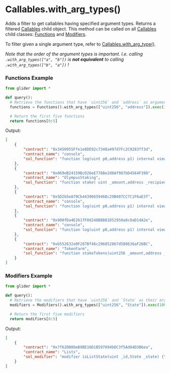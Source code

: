 # Callables.with\_arg\_types()

Adds a filter to get callables having specified argument types. Returns a filtered [Callables](./) child object. This method can be called on all [Callables](./) child classes: [Functions](../functions/) and [Modifiers](../modifiers/).

To filter given a single argument type, refer to [Callables.with\_arg\_type()](callables.with\_arg\_type.md).

_Note that the order of the argument types is important. I.e. calling `.with_arg_types(["a", "b"])` is **not equivalent** to calling `.with_arg_types(["b", "a"])` !_

### Functions Example

```python
from glider import *

def query():
  # Retrieve the functions that have `uint256` and `address` as argument types
  functions = Functions().with_arg_types(["uint256", "address"]).exec(100)

  # Return the first five functions
  return functions[0:5]
```

Output:

```json
[
    {
        "contract": "0x3450955Ffe1e8DE92c7348a497d7Fc2C9283ff3d",
        "contract_name": "console",
        "sol_function": "function log(uint p0,address p1) internal view {\n\t\t_sendLogPayload(abi.encodeWithSignature(\"log(uint,address)\",p0,p1));\n\t}"
    },
    {
        "contract": "0x069eB24159BcD26eE776Be2d8Af987bD4564F398",
        "contract_name": "OlympusStaking",
        "sol_function": "function stake( uint _amount,address _recipient ) external returns ( bool ) {\n        rebase();\n        \n        IERC20( OHM ).safeTransferFrom( msg.sender,address(this),_amount );\n\n        Claim memory info = warmupInfo[ _recipient ];\n        require( !info.lock,\"Deposits for account are locked\" );\n\n        warmupInfo[ _recipient ] = Claim ({\n            deposit: info.deposit.add( _amount ),gons: info.gons.add( IsOHM( sOHM ).gonsForBalance( _amount ) ),expiry: epoch.number.add( warmupPeriod ),lock: false\n        });\n        \n        IERC20( sOHM ).safeTransfer( warmupContract,_amount );\n        return true;\n    }"
    },
    {
        "contract": "0x5D2b5eA79Cb44396659468c29B407CC7C1F6aE3f",
        "contract_name": "console",
        "sol_function": "function log(uint p0,address p1) internal view {\n\t\t_sendLogPayload(abi.encodeWithSignature(\"log(uint,address)\",p0,p1));\n\t}"
    },
    {
        "contract": "0x900fDa4E261fF0d248B8B81D52950a0c8aD14A2e",
        "contract_name": "console",
        "sol_function": "function log(uint p0,address p1) internal view {\n\t\t_sendLogPayload(abi.encodeWithSignature(\"log(uint,address)\",p0,p1));\n\t}"
    },
    {
        "contract": "0xb552632a9F287Bf46c296052867d588636aF26BC",
        "contract_name": "TokenFarm",
        "sol_function": "function stakeTokens(uint256 _amount,address _token) public {\n        \n        \n        \n        require(_amount > 0,\"Amount must be more than zero!\");\n        \n        require(tokenIsAllowed(_token),\"Token is currently not allowed!\");\n        \n        \n        IERC20(_token).transferFrom(msg.sender,address(this),_amount);\n        \n        updateUniqueTokensStaked(msg.sender,_token);\n        stakingBalance[_token][msg.sender] =\n            stakingBalance[_token][msg.sender] +\n            _amount;\n        \n        if (uniqueTokensStaked[msg.sender] == 1) {\n            stakers.push(msg.sender);\n        }\n    }"
    }
]
```

### Modifiers Example

```python
from glider import *

def query():
  # Retrieve the modifiers that have `uint256` and `State` as their argument types
  modifiers = Modifiers().with_arg_types(["uint256", "State"]).exec(100)

  # Return the first five modifiers
  return modifiers[0:5]
```

Output:

```json
[
    {
        "contract": "0x7f62DB88eB9BE16D1B597094bDC3f5Ad84D3B6ea",
        "contract_name": "Lists",
        "sol_modifier": "modifier isListState(uint _id,State _state) {\n      require (\n        idToList[_id].state == _state,\"list state is not valid\"\n      );\n      _;\n    }"
    }
]
```
